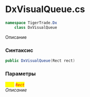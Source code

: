 
# DxVisualQueue.cs
```csharp
namespace TigerTrade.Dx  
    class DxVisualQueue
```

Описание

### Синтаксис
```csharp
public DxVisualQueue(Rect rect)
```

### Параметры  
<mark style="color:yellow;">`rect`</mark> <mark style="color:red;">*`Rect`*</mark>  
 *Описание*  
  

                    
                    